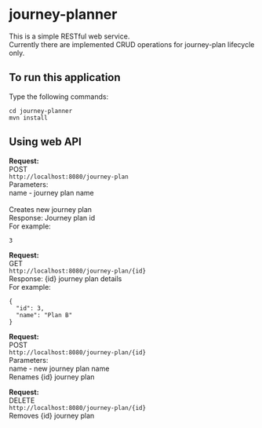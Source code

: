 # journey-planner
This is a simple RESTful web service.<br>
Currently there are implemented CRUD operations for journey-plan lifecycle only.<br>

## To run this application
Type the following commands:
```
cd journey-planner
mvn install
```

## Using web API

<b>Request:</b><br>
POST<br>
`http://localhost:8080/journey-plan`<br>
Parameters:<br>
name - journey plan name<br>
<br>
Creates new journey plan<br>
Response: Journey plan id<br>
For example:
```
3
```


<b>Request:</b><br>
GET<br>
`http://localhost:8080/journey-plan/{id}`<br>
Response: {id} journey plan details<br>
For example:
```
{
  "id": 3,
  "name": "Plan B"
}
```


<b>Request:</b><br>
POST<br>
`http://localhost:8080/journey-plan/{id}`<br>
Parameters:<br>
name - new journey plan name<br>
Renames {id} journey plan<br>


<b>Request:</b><br>
DELETE<br>
`http://localhost:8080/journey-plan/{id}`<br>
Removes {id} journey plan<br>
